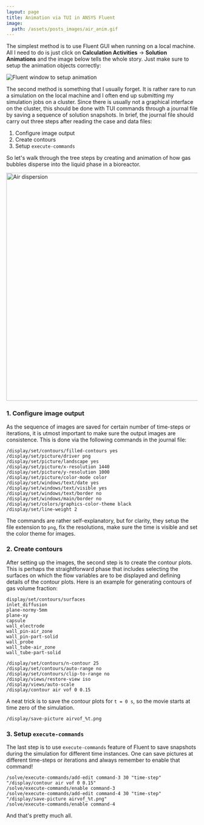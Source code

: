 ```yaml
---
layout: page
title: Animation via TUI in ANSYS Fluent
image: 
  path: /assets/posts_images/air_anim.gif
---
```


The simplest method is to use Fluent GUI when running on a local machine. 
All I need to do is just click on
**Calculation Activities** -> **Solution Animations** and the image 
below tells the whole story. Just make sure to setup the animation objects 
correctly:

<img src="/cfd-squared/assets/posts_images/gui_animation1.png?raw=true" 
title="Fluent window to setup animation" class="align-center" />

The second method is something that I usually forget. It is rather rare to run 
a simulation on the local machine and I often end up submitting my simulation
jobs on a cluster. Since there is usually not a graphical interface on the 
cluster, this should be done with TUI commands through a journal file by saving
a sequence of solution snapshots. In brief, the journal 
file should carry out three steps after reading the case and data files:

1. Configure image output
2. Create contours
3. Setup `execute-commands`

So let's walk through the tree steps by creating and animation of how gas
bubbles disperse into the liquid phase in a bioreactor.

<img src="/cfd-squared/assets/posts_images/air_disperse.png?raw=true" 
title="Air dispersion" class="align-center" width="600" heights="300"/>


### 1. Configure image output

As the sequence of images are saved for certain number of time-steps or 
iterations, it is utmost important to make sure the output images
are consistence. This is done via the following commands in the journal file:

```
/display/set/contours/filled-contours yes
/display/set/picture/driver png
/display/set/picture/landscape yes
/display/set/picture/x-resolution 1440
/display/set/picture/y-resolution 1000
/display/set/picture/color-mode color
/display/set/windows/text/date yes
/display/set/windows/text/visible yes
/display/set/windows/text/border no
/display/set/windows/main/border no
/display/set/colors/graphics-color-theme black
/display/set/line-weight 2
```

The commands are rather self-explanatory, but for clarity, they setup the file
extension to `png`, fix the resolutions, make sure the time is visible and set
the color theme for images.

### 2. Create contours

After setting up the images, the second step is to create the contour plots.
This is perhaps the straightforward phase that includes selecting the 
surfaces on which the flow variables are to be displayed and defining details
of the contour plots. Here is an example for generating contours of gas volume
fraction:

```
display/set/contours/surfaces
inlet_diffusion
plane-normy-5mm
plane-xy
capsule
wall_electrode
wall_pin-air_zone
wall_pin-part-solid
wall_probe
wall_tube-air_zone
wall_tube-part-solid

/display/set/contours/n-contour 25
/display/set/contours/auto-range no
/display/set/contours/clip-to-range no
/display/views/restore-view iso
/display/views/auto-scale
/display/contour air vof 0 0.15
```

A neat trick is to save the contour plots for `t = 0 s`, so the movie starts at
time zero of the simulation.

```
/display/save-picture airvof_%t.png
```

### 3. Setup `execute-commands`

The last step is to use `execute-commands` feature of Fluent to save snapshots 
during the simulation for different time instances. One can save pictures at 
different time-steps or iterations and always remember to enable that command!

```
/solve/execute-commands/add-edit command-3 30 "time-step" "/display/contour air vof 0 0.15"
/solve/execute-commands/enable command-3
/solve/execute-commands/add-edit command-4 30 "time-step" "/display/save-picture airvof_%t.png"
/solve/execute-commands/enable command-4
```

And that's pretty much all. 

<!-- <img src="/cfd-squared/assets/posts_images/air_anim.gif?raw=true"/> -->
